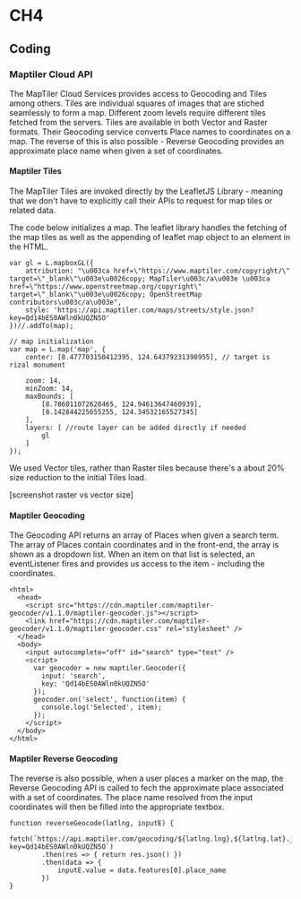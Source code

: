 # CH4

## Coding

### Maptiler Cloud API

The MapTiler Cloud Services provides access to Geocoding and Tiles among others. Tiles are individual squares of images that are stiched seamlessly to form a map. Different zoom levels require different tiles fetched from the servers. Tiles are available in both Vector and Raster formats. Their Geocoding service converts Place names to coordinates on a map. The reverse of this is also possible - Reverse Geocoding provides an approximate place name when given a set of coordinates.

#### Maptiler Tiles

The MapTiler Tiles are invoked directly by the LeafletJS Library - meaning that we don't have to explicitly call their APIs to request for map tiles or related data. 

The code below initializes a map. The leaflet library handles the fetching of the map tiles as well as the appending of leaflet map object to an element in the HTML. 

```
var gl = L.mapboxGL({
    attribution: "\u003ca href=\"https://www.maptiler.com/copyright/\" target=\"_blank\"\u003e\u0026copy; MapTiler\u003c/a\u003e \u003ca href=\"https://www.openstreetmap.org/copyright\" target=\"_blank\"\u003e\u0026copy; OpenStreetMap contributors\u003c/a\u003e",
    style: 'https://api.maptiler.com/maps/streets/style.json?key=Qd14bES0AWln0kUQZN5O'
})//.addTo(map);

// map initialization
var map = L.map('map', {
    center: [8.477703150412395, 124.64379231398955], // target is rizal monument

    zoom: 14,
    minZoom: 14,
    maxBounds: [
        [8.786011072628465, 124.94613647460939],
        [8.142844225655255, 124.34532165527345]
    ],
    layers: [ //route layer can be added directly if needed
        gl
    ]
});
```


We used Vector tiles, rather than Raster tiles because there's a about 20% size reduction to the initial Tiles load.

[screenshot raster vs vector size]
#### Maptiler Geocoding

The Geocoding API returns an array of Places when given a search term. The array of Places contain coordinates and in the front-end, the array is shown as a dropdown list. When an item on that list is selected, an eventListener fires and provides us access to the item - including the coordinates. 

```
<html>
  <head>
    <script src="https://cdn.maptiler.com/maptiler-geocoder/v1.1.0/maptiler-geocoder.js"></script>
    <link href="https://cdn.maptiler.com/maptiler-geocoder/v1.1.0/maptiler-geocoder.css" rel="stylesheet" />
  </head>
  <body>
    <input autocomplete="off" id="search" type="text" />
    <script>
      var geocoder = new maptiler.Geocoder({
        input: 'search',
        key: 'Qd14bES0AWln0kUQZN5O'
      });
      geocoder.on('select', function(item) {
        console.log('Selected', item);
      });
    </script>
  </body>
</html>
```

#### Maptiler Reverse Geocoding

The reverse is also possible, when a user places a marker on the map, the Reverse Geocoding API is called to fech the approximate place associated with a set of coordinates. The place name resolved from the input coordinates will then be filled into the appropriate textbox. 

```
function reverseGeocode(latlng, inputE) {
    fetch(`https://api.maptiler.com/geocoding/${latlng.lng},${latlng.lat}.json?key=Qd14bES0AWln0kUQZN5O`)
        .then(res => { return res.json() })
        .then(data => {
            inputE.value = data.features[0].place_name
        })
}
```